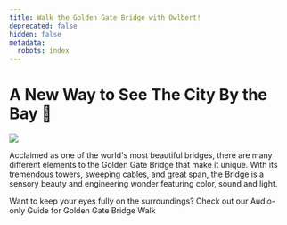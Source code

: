 ```yaml
---
title: Walk the Golden Gate Bridge with Owlbert!
deprecated: false
hidden: false
metadata:
  robots: index
---
```

# A New Way to See The City By the Bay 🌉

![](https://files.readme.io/3051f2f56c28a09870e9ce2b1f09254b40bfdc8bdddb1ea9f62449b11463d9a7-image.png)

Acclaimed as one of the world's most beautiful bridges, there are many different elements to the Golden Gate Bridge that make it unique. With its tremendous towers, sweeping cables, and great span, the Bridge is a sensory beauty and engineering wonder featuring color, sound and light.

Want to keep your eyes fully on the surroundings? Check out our Audio-only Guide for Golden Gate Bridge Walk
